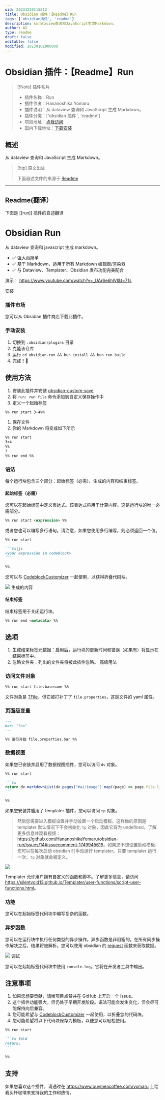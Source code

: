 ```yaml
---
uid: 20231220115812
title: Obsidian 插件：【Readme】Run
tags: ['obsidian插件', 'readme']
description: 从dataview查询和JavaScript生成Markdown。
author: AI
type: readme
draft: false
editable: false
modified: 20230101000000
---
```


# Obsidian 插件：【Readme】Run

> [!Note] 插件名片
> - 插件名称：Run
> - 插件作者：Hananoshika Yomaru
> - 插件说明：从 dataview 查询和 JavaScript 生成 Markdown。
> - 插件分类：['obsidian 插件 ', 'readme']
> - 项目地址：[点我访问](https://github.com/HananoshikaYomaru/obsidian-run)
> - 国内下载地址：[下载安装](https://pkmer.cn/products/plugin/pluginMarket/?run)

## 概述

从 dataview 查询和 JavaScript 生成 Markdown。

> [!tip] 原文出处
>
>下面自述文件的来源于 [Readme](https://ghproxy.net/https://raw.githubusercontent.com/HananoshikaYomaru/obsidian-run/main/README.md)

---

## Readme(翻译）

下面是 [[run]] 插件的自述翻译

# Obsidian Run

从 dataview 查询和 javascript 生成 markdown。

- ✅ 强大而简单
- ✅ 基于 Markdown，适用于所有 Markdown 编辑器/渲染器
- ✅ 与 Dataview、Templater、Obsidian 发布功能完美配合

演示： <https://www.youtube.com/watch?v=_UAr6e6hlVI&t=71s>

安装

### 插件市场

您可以从 Obsidian 插件商店下载此插件。

### 手动安装

1. 切换到 `.obsidian/plugins` 目录
2. 克隆该仓库
3. 运行 `cd obsidian-run && bun install && bun run build`
4. 完成！🎉

## 使用方法

1. 安装此插件并安装 [obsidian-custom-save](https://github.com/HananoshikaYomaru/obsidian-custom-save)
2. 将 `run: run file` 命令添加到自定义保存操作中
3. 定义一个起始标签

```md
%% run start 3+4%%
```

1. 保存文件
2. 你的 Markdown 将变成如下所示

```md
%% run start
3+4
%%
7
%% run end %%
```

### 语法

每个运行块包含三个部分：起始标签（必需）、生成的内容和结束标签。

#### 起始标签（必需）

您可以在起始标签中定义表达式。该表达式将用于计算内容。这是运行块的唯一必需部分。

```md
%% run start <expression> %%
```

或者您也可以编写多行语句。请注意，如果您使用多行编写，则必须返回一个值。

````md
%% run start

```ts|js
<your expression in codeblock>
```

%%
````

您可以与 [CodeblockCustomizer](https://github.com/mugiwara85/CodeblockCustomizer) 一起使用，以获得折叠代码块。

![](https://cdn.pkmer.cn/covers/run_1_0.png!pkmer)
生成的内容

#### 结束标签

结束标签用于关闭运行块。

```md
%% run end <metadata> %%
```

## 选项

1. 生成结束标签元数据：启用后，运行块的更新时间和错误（如果有）将显示在结束标签中。
2. 忽略文件夹：列出的文件夹将被此插件忽略。
高级用法

### 访问文件对象

```md
%% run start file.basename %%
```

文件对象是 [TFile](https://docs.obsidian.md/Reference/TypeScript+API/TFile/TFile)，但它被打补丁了 `file.properties`，这是文件的 yaml 属性。

### 页面级变量

```md
---
bar: "foo"
---

%% 运行开始 file.properties.bar %%
```

### 数据视图

如果您已安装并启用了数据视图插件，您可以访问 `dv` 对象。

````md
%% run start

```ts
return dv.markdownList(dv.pages("#ai/image").map((page) => page.file.link));
```

%%
````

如果您安装并启用了 templater 插件，您可以访问 `tp` 对象。

> 然后您需要进入模板设置并手动设置一个启动模板。这样做的原因是 templater 默认情况下不会初始化 `tp` 对象，因此它将为 undefined。了解更多信息并观看视频：<https://github.com/HananoshikaYomaru/obsidian-run/issues/14#issuecomment-1749945619>。如果您不想设置启动模板，您可以在每次启动 obsidian 时手动运行 templater。只要 templater 运行一次，`tp` 对象就会被定义。

![](https://cdn.pkmer.cn/covers/run_1_1.gif)

Templater 允许用户拥有自定义的函数和脚本。了解更多信息，请访问<https://silentvoid13.github.io/Templater/user-functions/script-user-functions.html>。

### 功能

您可以在起始标签代码块中编写复杂的函数。

### 异步函数

您可以在运行块中执行任何类型的异步操作。异步函数是非阻塞的。在所有同步操作解决之后，结果将被解析。您可以使用 obsidian 的 [request](https://docs.obsidian.md/Reference/TypeScript+API/request) 函数来获取数据。

![](https://cdn.pkmer.cn/covers/run_1_2.gif)
调试

您可以在起始标签代码块中使用 `console.log`。它将在开发者工具中输出。

## 注意事项

1. 如果您想要贡献，请给项目点赞并在 GitHub 上开启一个 issue。
2. 这个插件功能强大，但仍处于早期开发阶段。语法可能会发生变化，但会尽可能保持向后兼容。
3. 您可能希望与 [CodeblockCustomizer](https://github.com/mugiwara85/CodeblockCustomizer) 一起使用，以折叠您的代码块。
4. 您可能希望将以下代码块保存为模板，以便您可以轻松使用。

````md
%% run start

```ts fold
return;
```

%%
````

## 支持

如果您喜欢这个插件，请通过在 <https://www.buymeacoffee.com/yomaru> 上给我买杯咖啡来支持我的工作和热情。
